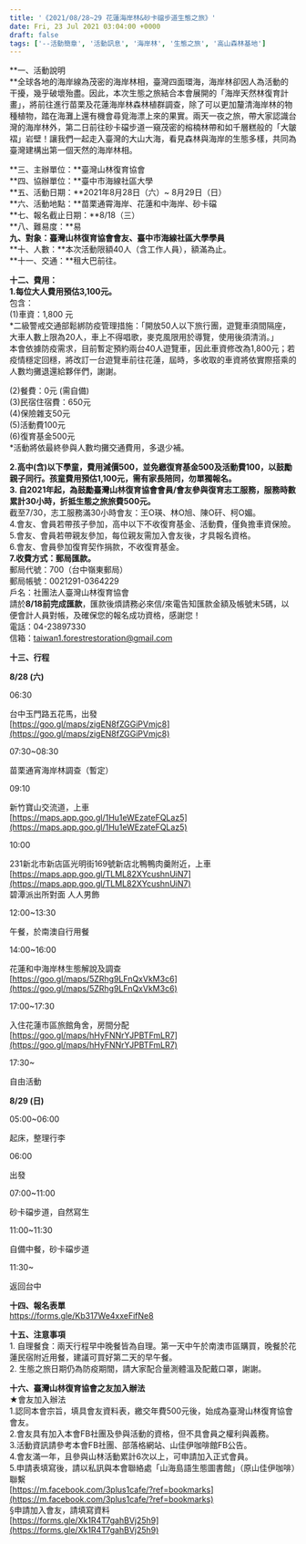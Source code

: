 ```yaml
---
title: '《2021/08/28~29 花蓮海岸林&砂卡礑步道生態之旅》'
date: Fri, 23 Jul 2021 03:04:00 +0000
draft: false
tags: ['--活動簡章', '活動訊息', '海岸林', '生態之旅', '高山森林基地']
---
```


**一、活動說明  
**全球各地的海岸線為茂密的海岸林相，臺灣四面環海，海岸林卻因人為活動的干擾，幾乎破壞殆盡。因此，本次生態之旅結合本會展開的「海岸天然林復育計畫」，將前往進行苗栗及花蓮海岸林森林植群調查，除了可以更加釐清海岸林的物種植物，踏在海灘上還有機會尋覓海漂上來的果實。兩天一夜之旅，帶大家認識台灣的海岸林外，第二日前往砂卡礑步道一窺茂密的榕楠林帶和如千層糕般的「大皺褶」岩壁！讓我們一起走入臺灣的大山大海，看見森林與海岸的生態多樣，共同為臺灣建構出第一個天然的海岸林相。

**三、主辦單位：**臺灣山林復育協會  
**四、協辦單位：**臺中市海線社區大學  
**五、活動日期：**2021年8月28日（六）~ 8月29日（日）  
**六、活動地點：**苗栗通霄海岸、花蓮和中海岸、砂卡礑  
**七、報名截止日期：**8/18（三）  
**八、難易度：**易  
**九、對象：臺灣山林復育協會會友、臺中市海線社區大學學員**  
**十、人數：**本次活動限額40人（含工作人員），額滿為止。  
**十一、交通：**租大巴前往。

**十二、費用：**  
**1.每位大人費用預估3,100元。**  
包含：  
(1)車資：1,800 元  
\*二級警戒交通部鬆綁防疫管理措施：「開放50人以下旅行團，遊覽車須間隔座，大車人數上限為20人，車上不得唱歌，麥克風限用於導覽，使用後須清消。」  
本會依據防疫需求，目前暫定預約兩台40人遊覽車，因此車資修改為1,800元；若疫情穩定回穩，將改訂一台遊覽車前往花蓮，屆時，多收取的車資將依實際搭乘的人數均攤退還給夥伴們，謝謝。

(2)餐費：0元 (需自備)  
(3)民宿住宿費：650元  
(4)保險雜支50元  
(5)活動費100元  
(6)復育基金500元  
\*活動將依最終參與人數均攤交通費用，多退少補。

  
**2.高中(含)以下學童，費用減價500，並免繳復育基金500及活動費100，以鼓勵親子同行。孩童費用預估1,100元，需有家長陪同，勿單獨報名。**  
**3\. 自2021年起，為鼓勵臺灣山林復育協會會員/會友參與復育志工服務，服務時數累計30小時，折抵生態之旅旅費500元。**  
截至7/30，志工服務滿30小時會友：王O瑛、林O旭、陳O矸、柯O媚。  
4.會友、會員若帶孩子參加，高中以下不收復育基金、活動費，僅負擔車資保險。  
5.會友、會員若帶親友參加，每位親友需加入會友後，才具報名資格。  
6.會友、會員參加復育契作捐款，不收復育基金。  
**7.收費方式：郵局匯款。**  
郵局代號：700（台中嶺東郵局）  
郵局帳號：0021291-0364229  
戶名：社團法人臺灣山林復育協會  
請於**8/18前完成匯款**，匯款後煩請務必來信/來電告知匯款金額及帳號末5碼，以便會計人員對帳，及確保您的報名成功資格，感謝您！  
電話：04-23897330  
信箱：[taiwan1.forestrestoration@gmail.com](mailto:taiwan1.forestrestoration@gmail.com)

**十三、行程**

**8/28 (六)**

06:30

台中玉門路五花馬，出發  
[https://goo.gl/maps/zigEN8fZGGiPVmjc8](https://goo.gl/maps/zigEN8fZGGiPVmjc8)

07:30~08:30

苗栗通宵海岸林調查（暫定）

09:10

新竹寶山交流道，上車  
[https://maps.app.goo.gl/1Hu1eWEzateFQLaz5](https://maps.app.goo.gl/1Hu1eWEzateFQLaz5)

10:00

231新北市新店區光明街169號新店北鴨鴨肉羹附近，上車  
[https://maps.app.goo.gl/TLML82XYcushnUiN7](https://maps.app.goo.gl/TLML82XYcushnUiN7)  
碧潭派出所對面 人人男飾

12:00~13:30

午餐，於南澳自行用餐

14:00~16:00

花蓮和中海岸林生態解說及調查  
[https://goo.gl/maps/5ZRhg9LFnQxVkM3c6](https://goo.gl/maps/5ZRhg9LFnQxVkM3c6)

17:00~17:30

入住花蓮市區旅館角舍，房間分配  
[https://goo.gl/maps/hHyFNNrYJPBTFmLR7](https://goo.gl/maps/hHyFNNrYJPBTFmLR7)

17:30~

自由活動

**8/29 (日)**

05:00~06:00

起床，整理行李

06:00

出發

07:00~11:00

砂卡礑步道，自然寫生

11:00~11:30

自備中餐，砂卡礑步道

11:30~

返回台中

**十四、報名表單**  
[https://forms.gle/Kb317We4xxeFifNe8  
](https://forms.gle/Kb317We4xxeFifNe8
)

**十五、注意事項**  
1\. 自理餐食：兩天行程早中晚餐皆為自理。第一天中午於南澳市區購買，晚餐於花蓮民宿附近用餐，建議可買好第二天的早午餐。  
2\. 生態之旅日期仍為防疫期間，請大家配合量測體溫及配戴口罩，謝謝。

**十六、臺灣山林復育協會之友加入辦法**  
★會友加入辦法  
1.認同本會宗旨，填具會友資料表，繳交年費500元後，始成為臺灣山林復育協會會友。  
2.會友具有加入本會FB社團及參與活動的資格，但不具會員之權利與義務。  
3.活動資訊請參考本會FB社團、部落格網站、山佳伊咖啡館FB公告。  
4.會友滿一年，且參與山林活動累計6次以上，可申請加入正式會員。  
5.申請表填寫後，請以私訊與本會聯絡處「山海島語生態圖書館」（原山佳伊咖啡）聯繫  
[https://m.facebook.com/3plus1cafe/?ref=bookmarks](https://m.facebook.com/3plus1cafe/?ref=bookmarks)  
§申請加入會友，請填寫資料  
[https://forms.gle/Xk1R4T7gahBVj25h9](https://forms.gle/Xk1R4T7gahBVj25h9)